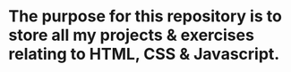 # The purpose for this repository is to store all my projects & exercises relating to HTML, CSS & Javascript. 

